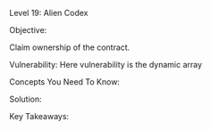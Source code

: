 Level 19: Alien Codex

Objective:

Claim ownership of the contract.

Vulnerability: Here vulnerability is the dynamic array

Concepts You Need To Know:

Solution:

Key Takeaways:
